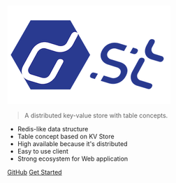 ![logo](res/distkv_logo_min.png)

> A distributed key-value store with table concepts.

- Redis-like data structure
- Table concept based on KV Store
- High available because it's distributed
- Easy to use client
- Strong ecosystem for Web application

[GitHub](https://github.com/distkv-project/distkv)
[Get Started](#quick-start)
